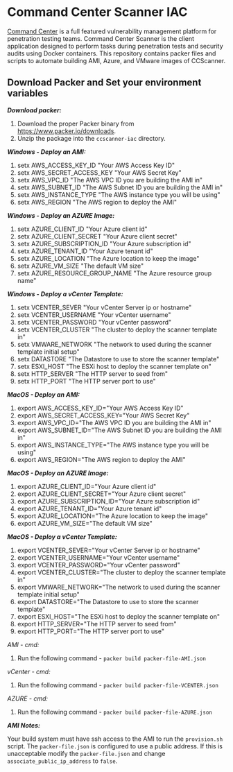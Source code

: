 # Command Center Scanner IAC #
[Command Center](https://www.critical-sec.com/command-center/) is a full featured vulnerability management platform for penetration testing teams. Command Center Scanner is the client application designed to perform tasks during penetration tests and security audits using
Docker containers. This repository contains packer files and scripts to automate building AMI, Azure, and VMware images of CCScanner.

## Download Packer and Set your environment variables ##

**_Download packer:_**

1) Download the proper Packer binary from https://www.packer.io/downloads.
2) Unzip the package into the `ccscanner-iac` directory.


**_Windows - Deploy an AMI:_**

1) setx AWS_ACCESS_KEY_ID "Your AWS Access Key ID"
2) setx AWS_SECRET_ACCESS_KEY "Your AWS Secret Key"
3) setx AWS_VPC_ID "The AWS VPC ID you are building the AMI in"
4) setx AWS_SUBNET_ID "The AWS Subnet ID you are building the AMI in"
5) setx AWS_INSTANCE_TYPE "The AWS instance type you will be using"
6) setx AWS_REGION "The AWS region to deploy the AMI"

**_Windows - Deploy an AZURE Image:_**

1) setx AZURE_CLIENT_ID "Your Azure client id"
2) setx AZURE_CLIENT_SECRET "Your Azure client secret"
3) setx AZURE_SUBSCRIPTION_ID "Your Azure subscription id"
4) setx AZURE_TENANT_ID "Your Azure tenant id"
5) setx AZURE_LOCATION "The Azure location to keep the image"
6) setx AZURE_VM_SIZE "The default VM size"
7) setx AZURE_RESOURCE_GROUP_NAME "The Azure resource group name"

**_Windows - Deploy a vCenter Template:_**

1) setx VCENTER_SEVER "Your vCenter Server ip or hostname"
2) setx VCENTER_USERNAME "Your vCenter username"
3) setx VCENTER_PASSWORD "Your vCenter password"
4) setx VCENTER_CLUSTER "The cluster to deploy the scanner template in"
5) setx VMWARE_NETWORK "The network to used during the scanner template initial setup"
6) setx DATASTORE "The Datastore to use to store the scanner template"
7) setx ESXI_HOST "The ESXi host to deploy the scanner template on"
8) setx HTTP_SERVER "The HTTP server to seed from"
9) setx HTTP_PORT "The HTTP server port to use"


**_MacOS - Deploy an AMI:_**

1) export AWS_ACCESS_KEY_ID="Your AWS Access Key ID"
2) export AWS_SECRET_ACCESS_KEY="Your AWS Secret Key"
3) export AWS_VPC_ID="The AWS VPC ID you are building the AMI in"
4) export AWS_SUBNET_ID="The AWS Subnet ID you are building the AMI in"
5) export AWS_INSTANCE_TYPE="The AWS instance type you will be using"
6) export AWS_REGION="The AWS region to deploy the AMI"

**_MacOS - Deploy an AZURE Image:_**

1) export AZURE_CLIENT_ID="Your Azure client id"
2) export AZURE_CLIENT_SECRET="Your Azure client secret"
3) export AZURE_SUBSCRIPTION_ID="Your Azure subscription id"
4) export AZURE_TENANT_ID="Your Azure tenant id"
5) export AZURE_LOCATION="The Azure location to keep the image"
6) export AZURE_VM_SIZE="The default VM size"

**_MacOS - Deploy a vCenter Template:_**

1) export VCENTER_SEVER="Your vCenter Server ip or hostname"
2) export VCENTER_USERNAME="Your vCenter username"
3) export VCENTER_PASSWORD="Your vCenter password"
4) export VCENTER_CLUSTER="The cluster to deploy the scanner template in"
5) export VMWARE_NETWORK="The network to used during the scanner template initial setup"
6) export DATASTORE="The Datastore to use to store the scanner template"
7) export ESXI_HOST="The ESXi host to deploy the scanner template on"
8) export HTTP_SERVER="The HTTP server to seed from"
9) export HTTP_PORT="The HTTP server port to use"

*_AMI - cmd:_*
1) Run the following command - `packer build packer-file-AMI.json`

*_vCenter - cmd:_*
1) Run the following command - `packer build packer-file-VCENTER.json`

*_AZURE - cmd:_*
1) Run the following command - `packer build packer-file-AZURE.json`

**_AMI Notes:_**

Your build system must have ssh access to the AMI to run the `provision.sh` script. The `packer-file.json` is configured to use a public address.
If this is unacceptable modify the `packer-file.json` and change `associate_public_ip_address` to `false`.


